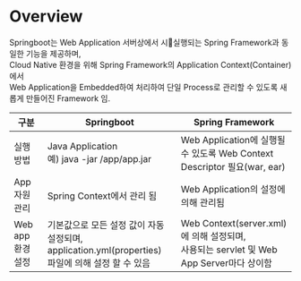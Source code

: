 # Overview

Springboot는 Web Application 서버상에서 시실행되는 Spring Framework과 동일한 기능을 제공하며,  
Cloud Native 환경을 위해 Spring Framework의 Application Context(Container)에서  
Web Application을 Embedded하여 처리하여 단일 Process로 관리할 수 있도록 새롭게 만들어진 Framework 임. 

| 구분              | Springboot                                                                                          | Spring Framework                                                                           |
| ----------------- | --------------------------------------------------------------------------------------------------- | ------------------------------------------------------------------------------------------ |
| 실행 방법         | Java Application<br> 예) java -jar /app/app.jar                                                     | Web Application에 실행될 수 있도록 Web Context Descriptor 필요(war, ear)                   |
| App 자원 관리     | Spring Context에서 관리 됨                                                                          | Web Application의 설정에 의해 관리됨                                                       |
| Web app 환경 설정 | 기본값으로 모든 설정 값이 자동설정되며, <br>application.yml(properties) 파일에 의해 설정 할 수 있음 | Web Context(server.xml)에 의해 설정되며, <br>사용되는 servlet 및 Web App Server마다 상이함 |

